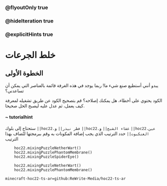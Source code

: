 ### @flyoutOnly true
### @hideIteration true
### @explicitHints true


# خلط الجرعات

## الخطوة الأولى
يبدو أنني أستطيع صنع شيء ما! ربما يوجد في هذه الغرفة قائمة بالعناصر التي يمكن أن تساعدني؟

الكود يحتوي على أخطاء، هل يمكنك إصلاحه؟ قم بتصحيح الكود عن طريق تشغيله لمعرفة كيف يعمل، ثم عدل عليه ليصبح الحل صحيحا.

#### ~ tutorialhint  
ستحتاج إلى بلوك ``||hoc22.فطر نيذر||`` و ``||hoc22.غشاء الشبح||`` و ``||hoc22.عين العنكبوت||``  حدد الترتيب الذي يجب إضافة المكونات به وقم ببرمجتها لتُضاف بهذا الترتيب


```ghost
    hoc22.mixingPuzzleNetherWart()
    hoc22.mixingPuzzlePhantomMembrane()
    hoc22.mixingPuzzleSpiderEye()
```
```template
    hoc22.mixingPuzzleNetherWart()
    hoc22.mixingPuzzlePhantomMembrane()    
```
```package
minecraft-hoc22-ts-ar=github:ReWrite-Media/hoc22-ts-ar
```